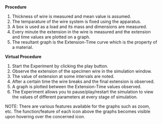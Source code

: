 **Procedure**

1. Thickness of wire is measured and mean value is assumed.
2. The temparature of the wire system is fixed using the apparatus.
3. A box is used as a load and its mass and dimensions are measured.
4. Every minute the extension in the wire is measured and the extension and time values are plotted on a graph.
5. The resultant graph is the Extension-Time curve which is the property of a material.

**Virtual Procedure**
1. Start the Experiment by clicking the play button.
2. Observe the extension of the specimen wire in the simulation window.
3. The value of extension at some intervals are noted.
4. After a certain time the wire breaks and the final extension is observed.
5. A graph is plotted between the Extension-Time values observed.
6. The Experiment allows you to pause/play/restart the simulation to view the values of different parameters at every stage of simulation.

NOTE: There are various features available for the graphs such as zoom, etc. The function/feature of each icon above the graphs becomes visible upon hovering over the concerned icon.